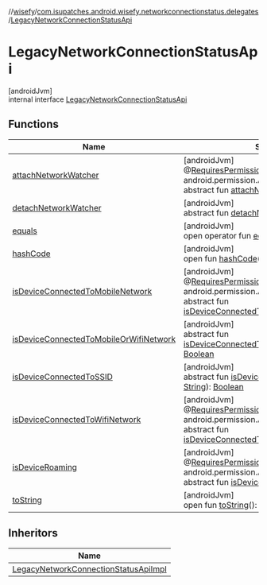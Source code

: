 //[wisefy](../../../index.md)/[com.isupatches.android.wisefy.networkconnectionstatus.delegates](../index.md)/[LegacyNetworkConnectionStatusApi](index.md)

# LegacyNetworkConnectionStatusApi

[androidJvm]\
internal interface [LegacyNetworkConnectionStatusApi](index.md)

## Functions

| Name | Summary |
|---|---|
| [attachNetworkWatcher](attach-network-watcher.md) | [androidJvm]<br>@[RequiresPermission](https://developer.android.com/reference/kotlin/androidx/annotation/RequiresPermission.html)(value = android.permission.ACCESS_NETWORK_STATE)<br>abstract fun [attachNetworkWatcher](attach-network-watcher.md)() |
| [detachNetworkWatcher](detach-network-watcher.md) | [androidJvm]<br>abstract fun [detachNetworkWatcher](detach-network-watcher.md)() |
| [equals](../../com.isupatches.android.wisefy.wifi.delegates/-legacy-wifi-delegate/index.md#585090901%2FFunctions%2F1622544596) | [androidJvm]<br>open operator fun [equals](../../com.isupatches.android.wisefy.wifi.delegates/-legacy-wifi-delegate/index.md#585090901%2FFunctions%2F1622544596)(other: [Any](https://kotlinlang.org/api/latest/jvm/stdlib/kotlin/-any/index.html)?): [Boolean](https://kotlinlang.org/api/latest/jvm/stdlib/kotlin/-boolean/index.html) |
| [hashCode](../../com.isupatches.android.wisefy.wifi.delegates/-legacy-wifi-delegate/index.md#1794629105%2FFunctions%2F1622544596) | [androidJvm]<br>open fun [hashCode](../../com.isupatches.android.wisefy.wifi.delegates/-legacy-wifi-delegate/index.md#1794629105%2FFunctions%2F1622544596)(): [Int](https://kotlinlang.org/api/latest/jvm/stdlib/kotlin/-int/index.html) |
| [isDeviceConnectedToMobileNetwork](is-device-connected-to-mobile-network.md) | [androidJvm]<br>@[RequiresPermission](https://developer.android.com/reference/kotlin/androidx/annotation/RequiresPermission.html)(value = android.permission.ACCESS_NETWORK_STATE)<br>abstract fun [isDeviceConnectedToMobileNetwork](is-device-connected-to-mobile-network.md)(): [Boolean](https://kotlinlang.org/api/latest/jvm/stdlib/kotlin/-boolean/index.html) |
| [isDeviceConnectedToMobileOrWifiNetwork](is-device-connected-to-mobile-or-wifi-network.md) | [androidJvm]<br>abstract fun [isDeviceConnectedToMobileOrWifiNetwork](is-device-connected-to-mobile-or-wifi-network.md)(): [Boolean](https://kotlinlang.org/api/latest/jvm/stdlib/kotlin/-boolean/index.html) |
| [isDeviceConnectedToSSID](is-device-connected-to-s-s-i-d.md) | [androidJvm]<br>abstract fun [isDeviceConnectedToSSID](is-device-connected-to-s-s-i-d.md)(ssid: [String](https://kotlinlang.org/api/latest/jvm/stdlib/kotlin/-string/index.html)): [Boolean](https://kotlinlang.org/api/latest/jvm/stdlib/kotlin/-boolean/index.html) |
| [isDeviceConnectedToWifiNetwork](is-device-connected-to-wifi-network.md) | [androidJvm]<br>@[RequiresPermission](https://developer.android.com/reference/kotlin/androidx/annotation/RequiresPermission.html)(value = android.permission.ACCESS_NETWORK_STATE)<br>abstract fun [isDeviceConnectedToWifiNetwork](is-device-connected-to-wifi-network.md)(): [Boolean](https://kotlinlang.org/api/latest/jvm/stdlib/kotlin/-boolean/index.html) |
| [isDeviceRoaming](is-device-roaming.md) | [androidJvm]<br>@[RequiresPermission](https://developer.android.com/reference/kotlin/androidx/annotation/RequiresPermission.html)(value = android.permission.ACCESS_NETWORK_STATE)<br>abstract fun [isDeviceRoaming](is-device-roaming.md)(): [Boolean](https://kotlinlang.org/api/latest/jvm/stdlib/kotlin/-boolean/index.html) |
| [toString](../../com.isupatches.android.wisefy.wifi.delegates/-legacy-wifi-delegate/index.md#1616463040%2FFunctions%2F1622544596) | [androidJvm]<br>open fun [toString](../../com.isupatches.android.wisefy.wifi.delegates/-legacy-wifi-delegate/index.md#1616463040%2FFunctions%2F1622544596)(): [String](https://kotlinlang.org/api/latest/jvm/stdlib/kotlin/-string/index.html) |

## Inheritors

| Name |
|---|
| [LegacyNetworkConnectionStatusApiImpl](../-legacy-network-connection-status-api-impl/index.md) |
